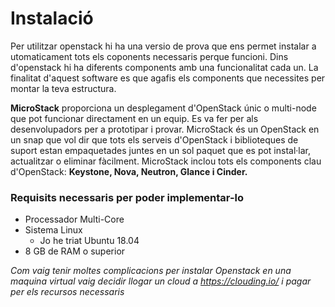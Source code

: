 # Instalació

Per utilitzar openstack hi ha una versio de prova que ens permet instalar a
utomaticament tots els coponents necessaris perque funcioni. Dins d'openstack hi
 ha diferents components amb una funcionalitat cada un. La finalitat d'aquest 
software es que agafis els components que necessites per montar la teva estructura.


**MicroStack** proporciona un desplegament d'OpenStack únic o multi-node que pot 
funcionar directament en un equip. Es va fer per als desenvolupadors per a 
prototipar i provar. MicroStack és un OpenStack en un snap que vol dir 
que tots els serveis d'OpenStack i biblioteques de suport estan empaquetades 
juntes en un sol paquet que es pot instal·lar, actualitzar o eliminar fàcilment. 
MicroStack inclou tots els components clau d'OpenStack: **Keystone, Nova, Neutron, 
Glance i Cinder.**

### Requisits necessaris per poder implementar-lo
* Processador Multi-Core
* Sistema Linux 
	* Jo he triat Ubuntu 18.04
* 8 GB de RAM o superior

*Com vaig tenir moltes complicacions per instalar Openstack en una maquina virtual
vaig decidir llogar un cloud a https://clouding.io/ i pagar per els recursos 
necessaris*

